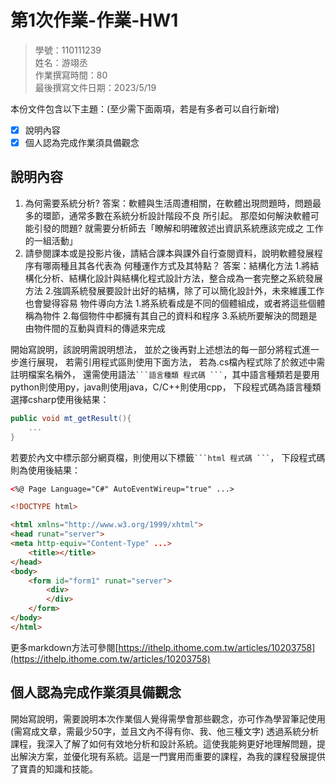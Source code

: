 # 第1次作業-作業-HW1
>
>學號：110111239
><br />
>姓名：游翊丞
><br />
>作業撰寫時間：80
><br />
>最後撰寫文件日期：2023/5/19
>

本份文件包含以下主題：(至少需下面兩項，若是有多者可以自行新增)
- [x] 說明內容
- [x] 個人認為完成作業須具備觀念

## 說明內容

1. 為何需要系統分析?
    答案：軟體與生活周遭相關，在軟體出現問題時，問題最多的環節，通常多數在系統分析設計階段不良
    所引起。 那麼如何解決軟體可能引發的問題? 就需要分析師去「瞭解和明確敘述出資訊系統應該完成之
    工作的一組活動」
2. 請參閱課本或是投影片後，請結合課本與課外自行查閱資料，說明軟體發展程序有哪兩種且其各代表為
    何種運作方式及其特點？
    答案：結構化方法 
    1.將結構化分析、結構化設計與結構化程式設計方法，整合成為一套完整之系統發展
    方法 
    2.強調系統發展要設計出好的結構，除了可以簡化設計外，未來維護工作也會變得容易 
    物件導向方法 
    1.將系統看成是不同的個體組成，或者將這些個體稱為物件 
    2.每個物件中都擁有其自己的資料和程序
    3.系統所要解決的問題是由物件間的互動與資料的傳遞來完成

開始寫說明，該說明需說明想法，
並於之後再對上述想法的每一部分將程式進一步進行展現，
若需引用程式區則使用下面方法，
若為.cs檔內程式除了於敘述中需註明檔案名稱外，
還需使用語法` ```語言種類 程式碼 ``` `，其中語言種類若是要用python則使用py，java則使用java，C/C++則使用cpp，
下段程式碼為語言種類選擇csharp使用後結果：

```csharp
public void mt_getResult(){
    ...
}
```

若要於內文中標示部分網頁檔，則使用以下標籤` ```html 程式碼 ``` `，
下段程式碼則為使用後結果：

```html
<%@ Page Language="C#" AutoEventWireup="true" ...>

<!DOCTYPE html>

<html xmlns="http://www.w3.org/1999/xhtml">
<head runat="server">
<meta http-equiv="Content-Type" ...>
    <title></title>
</head>
<body>
    <form id="form1" runat="server">
        <div>
        </div>
    </form>
</body>
</html>
```
更多markdown方法可參閱[https://ithelp.ithome.com.tw/articles/10203758](https://ithelp.ithome.com.tw/articles/10203758)

## 個人認為完成作業須具備觀念

開始寫說明，需要說明本次作業個人覺得需學會那些觀念，亦可作為學習筆記使用 (需寫成文章，需最少50字，並且文內不得有你、我、他三種文字)
    透過系統分析課程，我深入了解了如何有效地分析和設計系統。這使我能夠更好地理解問題，提出解決方案，並優化現有系統。這是一門實用而重要的課程，為我的課程發展提供了寶貴的知識和技能。